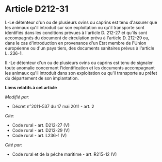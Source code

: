 # Article D212-31

I.-Le détenteur d'un ou de plusieurs ovins ou caprins est tenu d'assurer que les animaux qu'il introduit sur son exploitation
ou qu'il transporte sont identifiés dans les conditions prévues à l'article D. 212-27 et qu'ils sont accompagnés du document
de circulation prévu à l'article D. 212-29 ou, dans le cas d'introduction en provenance d'un Etat membre de l'Union
européenne ou d'un pays tiers, des documents sanitaires prévus à l'article L. 236-1. 

II.-Le détenteur d'un ou de plusieurs ovins ou caprins est tenu de signaler toute anomalie concernant l'identification et les
documents accompagnant les animaux qu'il introduit dans son exploitation ou qu'il transporte au préfet du département de son
implantation.

**Liens relatifs à cet article**

_Modifié par_:

  - Décret n°2011-537 du 17 mai 2011 - art. 2

_Cite_:

  - Code rural - art. D212-27 (V)
  - Code rural - art. D212-29 (V)
  - Code rural - art. L236-1 (V)

_Cité par_:

  - Code rural et de la pêche maritime - art. R215-12 (V)
